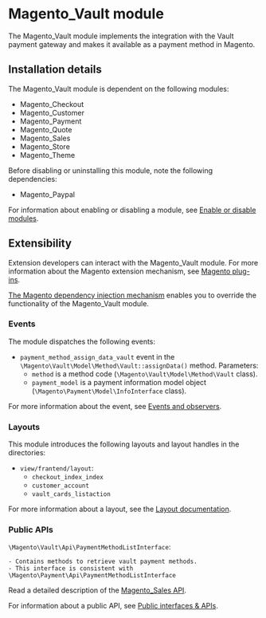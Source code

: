 # Magento_Vault module

The Magento_Vault module implements the integration with the Vault payment gateway and makes it available as a payment method in Magento.

## Installation details

The Magento_Vault module is dependent on the following modules:

- Magento_Checkout
- Magento_Customer
- Magento_Payment
- Magento_Quote
- Magento_Sales
- Magento_Store
- Magento_Theme

Before disabling or uninstalling this module, note the following dependencies:

- Magento_Paypal

For information about enabling or disabling a module, see [Enable or disable modules](https://devdocs.magento.com/guides/v2.4/install-gde/install/cli/install-cli-subcommands-enable.html).

## Extensibility

Extension developers can interact with the Magento_Vault module. For more information about the Magento extension mechanism, see [Magento plug-ins](https://devdocs.magento.com/guides/v2.4/extension-dev-guide/plugins.html).

[The Magento dependency injection mechanism](https://devdocs.magento.com/guides/v2.4/extension-dev-guide/depend-inj.html) enables you to override the functionality of the Magento_Vault module.

### Events

The module dispatches the following events:

- `payment_method_assign_data_vault` event in the `\Magento\Vault\Model\Method\Vault::assignData()` method. Parameters:
    - `method` is a method code (`\Magento\Vault\Model\Method\Vault` class).
    - `payment_model` is a payment information model object (`\Magento\Payment\Model\InfoInterface` class).

For more information about the event, see [Events and observers](https://devdocs.magento.com/guides/v2.4/extension-dev-guide/events-and-observers.html#events).

### Layouts

This module introduces the following layouts and layout handles in the directories:

- `view/frantend/layout`:
    - `checkout_index_index`
    - `customer_account`
    - `vault_cards_listaction`

For more information about a layout, see the [Layout documentation](https://devdocs.magento.com/guides/v2.4/frontend-dev-guide/layouts/layout-overview.html).   

### Public APIs

`\Magento\Vault\Api\PaymentMethodListInterface`:

    - Contains methods to retrieve vault payment methods.
    - This interface is consistent with \Magento\Payment\Api\PaymentMethodListInterface
    
Read a detailed description of the [Magento_Sales API](https://devdocs.magento.com/guides/v2.4/mrg/ce/Sales/services.html).
 
For information about a public API, see [Public interfaces & APIs](https://devdocs.magento.com/guides/v2.4/extension-dev-guide/api-concepts.html).
